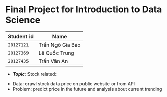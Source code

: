 # Final Project for Introduction to Data Science


 | **Student id** | **Name**             |
 | ---------- | ---------------- |
 | `20127121`   | Trần Ngô Gia Bảo |
 | `20127369`   | Lê Quốc Trung    |
 | `20127435`   | Trần Văn An      |

 
 
 
 + ***Topic***:
  Stock related:
  - Data: crawl stock data price on public website or from API
  - Problem: predict price in the future and analysis about current trending 
